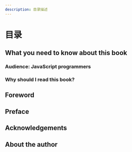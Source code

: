 ```yaml
---
description: 目录描述
---
```


# 目录

## What you need to know about this book

### Audience: JavaScript programmers

### Why should I read this book?



## Foreword

## Preface

## Acknowledgements

## About the author

